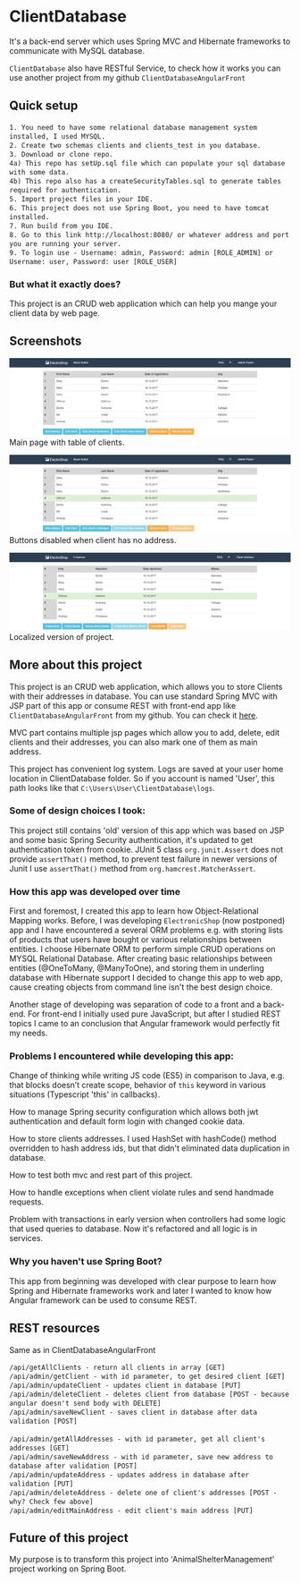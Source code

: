 # ClientDatabase

It's a back-end server which uses Spring MVC and Hibernate frameworks to communicate with MySQL database.

`ClientDatabase` also have RESTful Service, to check how it works you can use another project from my github
`ClientDatabaseAngularFront`


## Quick setup

```
1. You need to have some relational database management system installed, I used MYSQL.
2. Create two schemas clients and clients_test in you database.
3. Download or clone repo.
4a) This repo has setUp.sql file which can populate your sql database with some data.
4b) This repo also has a createSecurityTables.sql to generate tables required for authentication.
5. Import project files in your IDE.
6. This project does not use Spring Boot, you need to have tomcat installed.
7. Run build from you IDE.
8. Go to this link http://localhost:8080/ or whatever address and port you are running your server.
9. To login use - Username: admin, Password: admin [ROLE_ADMIN] or Username: user, Password: user [ROLE_USER]
```

### But what it exactly does?

This project is an CRUD web application which can help you mange your client data by web page.


## Screenshots

![main page](https://github.com/Kreattehak/ClientDatabase/blob/screenshots/main_page.png "Main page with table of clients")
Main page with table of clients.

![client without address](https://github.com/Kreattehak/ClientDatabase/blob/screenshots/client_without_address.png "Active client without address")
Buttons disabled when client has no address.

![localized app](https://github.com/Kreattehak/ClientDatabase/blob/screenshots/localized_app.png "Polish version of project")
Localized version of project.


## More about this project
This project is an CRUD web application, which allows you to store Clients with their addresses 
in database. You can use standard Spring MVC with JSP part of this app or consume REST with front-end 
app like `ClientDatabaseAngularFront` from my github. You can check it [here](https://github.com/Kreattehak/ClientDatabaseAngularFront).

MVC part contains multiple jsp pages which allow you to add, delete, edit clients and their addresses,
you can also mark one of them as main address.

This project has convenient log system. Logs are saved at your user home location in ClientDatabase folder. 
So if you account is named 'User', this path looks like that `C:\Users\User\ClientDatabase\logs`.

### Some of design choices I took:
This project still contains 'old' version of this app which was based on JSP and some basic Spring Security authentication, 
it's updated to get authentication token from cookie.
JUnit 5 class `org.junit.Assert` does not provide `assertThat()` method, 
to prevent test failure in newer versions of Junit I use `assertThat()` method from `org.hamcrest.MatcherAssert`.

### How this app was developed over time
First and foremost, I created this app to learn how Object-Relational Mapping works. Before, 
I was developing `ElectronicShop` (now postponed) app and I have encountered a several ORM problems e.g. 
with storing lists of products that users have bought or various relationships between entities. 
I choose Hibernate ORM to perform simple CRUD operations on MYSQL Relational Database. 
After creating basic relationships between entities (@OneToMany, @ManyToOne), 
and storing them in underling database with Hibernate support I decided to change this app to web app, 
cause creating objects from command line isn't the best design choice.

Another stage of developing was separation of code to a front and a back-end.
For front-end I initially used pure JavaScript, 
but after I studied REST topics I came to an conclusion that Angular framework 
would perfectly fit my needs.

### Problems I encountered while developing this app:
Change of thinking while writing JS code (ES5) in comparison to Java,
e.g. that blocks doesn’t create scope, behavior of `this` keyword in various situations (Typescript 'this' in callbacks).

How to manage Spring security configuration which allows both jwt authentication and default form login with changed cookie data.

How to store clients addresses. I used HashSet with hashCode() method overridden to hash address ids,
but that didn't eliminated data duplication in database. 

How to test both mvc and rest part of this project.
 
How to handle exceptions when client violate rules and send handmade requests.

Problem with transactions in early version when controllers had some logic that used queries to database.
Now it's refactored and all logic is in services.

### Why you haven't use Spring Boot?
This app from beginning was developed with clear purpose to learn how Spring and Hibernate frameworks
work and later I wanted to know how Angular framework can be used to consume REST.

## REST resources
Same as in ClientDatabaseAngularFront
```
/api/getAllClients - return all clients in array [GET]
/api/admin/getClient - with id parameter, to get desired client [GET]
/api/admin/updateClient - updates client in database [PUT]
/api/admin/deleteClient - deletes client from database [POST - because angular doesn't send body with DELETE]
/api/admin/saveNewClient - saves client in database after data validation [POST]

/api/admin/getAllAddresses - with id parameter, get all client's addresses [GET]
/api/admin/saveNewAddress - with id parameter, save new address to database after validation [POST]
/api/admin/updateAddress - updates address in database after validation [PUT]
/api/admin/deleteAddress - delete one of client's addresses [POST - why? Check few above]
/api/admin/editMainAddress - edit client's main address [PUT]
```

## Future of this project
My purpose is to transform this project into 'AnimalShelterManagement' project working on Spring Boot.